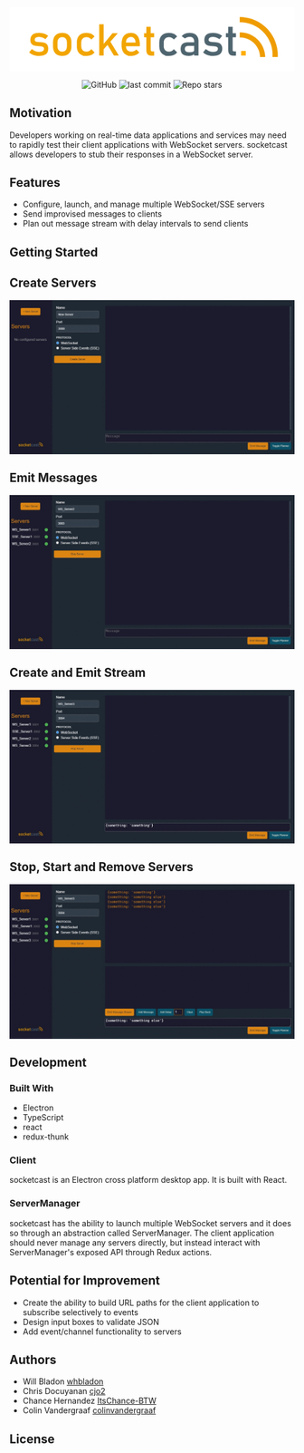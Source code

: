 
<p align="center">
<img 
  align="center"
  src = "./assets/socketcast_logo.png"
/>
</p>

<p align="center">
  <img alt="GitHub" src="https://img.shields.io/github/license/oslabs-beta/projectArtemis?color=blue">
  <img alt="last commit" src="https://img.shields.io/github/last-commit/oslabs-beta/socketcast?color=%3327d3af">
  <img alt="Repo stars" src="https://img.shields.io/github/stars/oslabs-beta/socketcast?logoColor=%2334495e&style=social"> 
</p>


## Motivation
Developers working on real-time data applications and services may need to rapidly test their client applications with WebSocket servers. socketcast allows developers to stub their responses in a WebSocket server.

## Features
* Configure, launch, and manage multiple WebSocket/SSE servers
* Send improvised messages to clients
* Plan out message stream with delay intervals to send clients 

## Getting Started

## Create Servers
<img 
  align="center"
  src = "./assets/create_servers.gif"
/>

## Emit Messages
<img 
  align="center"
  src = "./assets/emit_messages.gif"
/>


## Create and Emit Stream
<img 
  align="center"
  src = "./assets/emit_stream.gif"
/>

## Stop, Start and Remove Servers
<img 
  align="center"
  src = "./assets/delete_servers.gif"
/>

## Development
### Built With
* Electron
* TypeScript
* react
* redux-thunk

### Client
socketcast is an Electron cross platform desktop app. It is built with React.

### ServerManager
socketcast has the ability to launch multiple WebSocket servers and it does so through an abstraction called ServerManager. The client application should never manage any servers directly, but instead interact with ServerManager's exposed API through Redux actions. 

## Potential for Improvement
* Create the ability to build URL paths for the client application to subscribe selectively to events
* Design input boxes to validate JSON
* Add event/channel functionality to servers

## Authors
* Will Bladon [whbladon](https://github.com/whbladon)
* Chris Docuyanan [cjo2](https://github.com/cjo2)
* Chance Hernandez [ItsChance-BTW](https://github.com/ItsChance-BTW)
* Colin Vandergraaf [colinvandergraaf](https://github.com/colinvandergraaf)

## License
